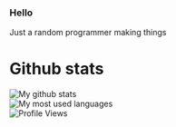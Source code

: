 ### Hello
Just a random programmer making things 

# Github stats
![My github stats](https://github-readme-stats.vercel.app/api?username=telkenes&count_private=true&theme=radical)  
![My most used languages](https://github-readme-stats.vercel.app/api/top-langs/?username=telkenes&theme=radical)  
![Profile Views](https://komarev.com/ghpvc/?username=telkenes)

